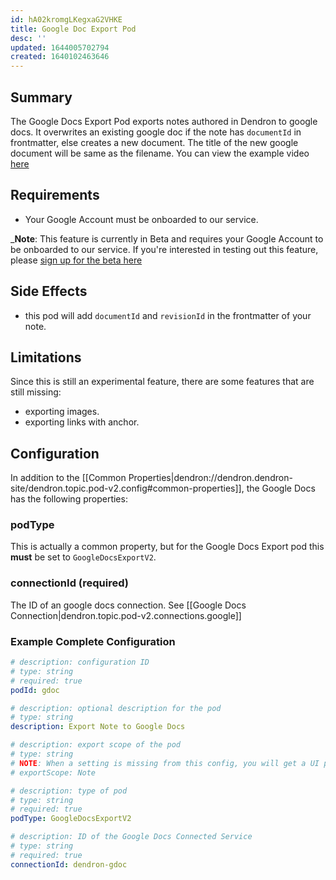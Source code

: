 ```yaml
---
id: hA02kromgLKegxaG2VHKE
title: Google Doc Export Pod
desc: ''
updated: 1644005702794
created: 1640102463646
---
```


## Summary

The Google Docs Export Pod exports notes authored in Dendron to google docs. It overwrites an existing google doc if the note has `documentId` in frontmatter, else creates a new document. The title of the new google document will be same as the filename. 
 You can view the example video [here](https://www.loom.com/share/5a1fbc85d77040ae8c1dacd7c0395cad)

## Requirements
- Your Google Account must be onboarded to our service.

_**Note**: This feature is currently in Beta and requires your Google Account to be onboarded to our service. If you're interested in testing out this feature, please [sign up for the beta here](https://airtable.com/shrP1yKjIDPFU4wHN)

## Side Effects
-  this pod will add `documentId` and `revisionId` in the frontmatter of your note.

## Limitations

Since this is still an experimental feature, there are some features that are still missing:
- exporting images.
- exporting links with anchor.
## Configuration

In addition to the [[Common Properties|dendron://dendron.dendron-site/dendron.topic.pod-v2.config#common-properties]], the Google Docs has the following properties:

### podType

This is actually a common property, but for the Google Docs Export pod this **must** be set to `GoogleDocsExportV2`.

### connectionId (required)

The ID of an google docs connection. See [[Google Docs Connection|dendron.topic.pod-v2.connections.google]]


### Example Complete Configuration
```yml
# description: configuration ID
# type: string
# required: true
podId: gdoc

# description: optional description for the pod
# type: string
description: Export Note to Google Docs

# description: export scope of the pod
# type: string
# NOTE: When a setting is missing from this config, you will get a UI prompt to select a value for that setting while running the export pod. For this particular exportScope setting, if you would rather not be prompted and always have the same exportScope, simply uncomment the line below.
# exportScope: Note

# description: type of pod
# type: string
# required: true
podType: GoogleDocsExportV2

# description: ID of the Google Docs Connected Service
# type: string
# required: true
connectionId: dendron-gdoc
```
